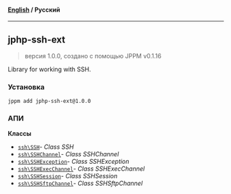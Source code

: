 #### [English](README.md) / **Русский**

---

## jphp-ssh-ext
> версия 1.0.0, создано с помощью JPPM v0.1.16

Library for working with SSH.

### Установка
```
jppm add jphp-ssh-ext@1.0.0
```

### АПИ
**Классы**
- [`ssh\SSH`](https://github.com/jphp-compiler/jphp/blob/master/exts/jphp-ssh-ext/api-docs/classes/ssh/SSH.ru.md)- _Class SSH_
- [`ssh\SSHChannel`](https://github.com/jphp-compiler/jphp/blob/master/exts/jphp-ssh-ext/api-docs/classes/ssh/SSHChannel.ru.md)- _Class SSHChannel_
- [`ssh\SSHException`](https://github.com/jphp-compiler/jphp/blob/master/exts/jphp-ssh-ext/api-docs/classes/ssh/SSHException.ru.md)- _Class SSHException_
- [`ssh\SSHExecChannel`](https://github.com/jphp-compiler/jphp/blob/master/exts/jphp-ssh-ext/api-docs/classes/ssh/SSHExecChannel.ru.md)- _Class SSHExecChannel_
- [`ssh\SSHSession`](https://github.com/jphp-compiler/jphp/blob/master/exts/jphp-ssh-ext/api-docs/classes/ssh/SSHSession.ru.md)- _Class SSHSession_
- [`ssh\SSHSftpChannel`](https://github.com/jphp-compiler/jphp/blob/master/exts/jphp-ssh-ext/api-docs/classes/ssh/SSHSftpChannel.ru.md)- _Class SSHSftpChannel_